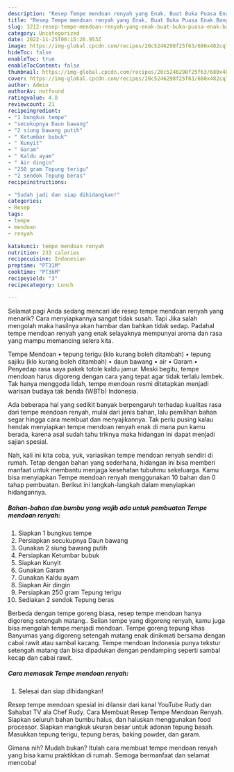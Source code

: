 ```yaml
---
description: "Resep Tempe mendoan renyah yang Enak, Buat Buka Puasa Enak Banget"
title: "Resep Tempe mendoan renyah yang Enak, Buat Buka Puasa Enak Banget"
slug: 3212-resep-tempe-mendoan-renyah-yang-enak-buat-buka-puasa-enak-banget
category: Uncategorized
date: 2022-11-25T06:15:26.953Z
image: https://img-global.cpcdn.com/recipes/20c5246298f25f63/680x482cq70/tempe-mendoan-renyah-foto-resep-utama.jpg
hideToc: false
enableToc: true
enableTocContent: false
thumbnail: https://img-global.cpcdn.com/recipes/20c5246298f25f63/680x482cq70/tempe-mendoan-renyah-foto-resep-utama.jpg
cover: https://img-global.cpcdn.com/recipes/20c5246298f25f63/680x482cq70/tempe-mendoan-renyah-foto-resep-utama.jpg
author: Admin
authorAv: notfound
ratingvalue: 4.8
reviewcount: 21
recipeingredient:
- "1 bungkus tempe"
- "secukupnya Daun bawang"
- "2 siung bawang putih"
- " Ketumbar bubuk"
- " Kunyit"
- " Garam"
- " Kaldu ayam"
- " Air dingin"
- "250 gram Tepung terigu"
- "2 sendok Tepung beras"
recipeinstructions:

- "Sudah jadi dan siap dihidangkan!"
categories:
- Resep
tags:
- tempe
- mendoan
- renyah

katakunci: tempe mendoan renyah 
nutrition: 233 calories
recipecuisine: Indonesian
preptime: "PT31M"
cooktime: "PT36M"
recipeyield: "3"
recipecategory: Lunch

---
```



Selamat pagi Anda sedang mencari ide resep tempe mendoan renyah yang menarik? Cara menyiapkannya sangat tidak susah. Tapi Jika salah mengolah maka hasilnya akan hambar dan bahkan tidak sedap. Padahal tempe mendoan renyah yang enak selayaknya mempunyai aroma dan rasa yang mampu memancing selera kita.


Tempe Mendoan • tepung terigu (klo kurang boleh ditambah) • tepung sajiku (klo kurang boleh ditambah) • daun bawang • air • Garam • Penyedap rasa saya pakek totole kaldu jamur. Meski begitu, tempe mendoan harus digoreng dengan cara yang tepat agar tidak terlalu lembek. Tak hanya menggoda lidah, tempe mendoan resmi ditetapkan menjadi warisan budaya tak benda (WBTb) Indonesia.

Ada beberapa hal yang sedikit banyak berpengaruh terhadap kualitas rasa dari tempe mendoan renyah, mulai dari jenis bahan, lalu pemilihan bahan segar hingga cara membuat dan menyajikannya. Tak perlu pusing kalau hendak menyiapkan tempe mendoan renyah enak di mana pun kamu berada, karena asal sudah tahu triknya maka hidangan ini dapat menjadi sajian spesial.


Nah, kali ini kita coba, yuk, variasikan tempe mendoan renyah sendiri di rumah. Tetap dengan bahan yang sederhana, hidangan ini bisa memberi manfaat untuk membantu menjaga kesehatan tubuhmu sekeluarga. Kamu bisa menyiapkan Tempe mendoan renyah menggunakan 10 bahan dan 0 tahap pembuatan. Berikut ini langkah-langkah dalam menyiapkan hidangannya.

<!--inarticleads1-->

##### Bahan-bahan dan bumbu yang wajib ada untuk pembuatan Tempe mendoan renyah:

1. Siapkan 1 bungkus tempe
1. Persiapkan secukupnya Daun bawang
1. Gunakan 2 siung bawang putih
1. Persiapkan  Ketumbar bubuk
1. Siapkan  Kunyit
1. Gunakan  Garam
1. Gunakan  Kaldu ayam
1. Siapkan  Air dingin
1. Persiapkan 250 gram Tepung terigu
1. Sediakan 2 sendok Tepung beras


Berbeda dengan tempe goreng biasa, resep tempe mendoan hanya digoreng setengah matang.. Selian tempe yang digoreng renyah, kamu juga bisa mengolah tempe menjadi mendoan. Tempe goreng tepung khas Banyumas yang digoreng setengah matang enak dinikmati bersama dengan cabai rawit atau sambal kacang. Tempe mendoan Indonesia punya tekstur setengah matang dan bisa dipadukan dengan pendamping seperti sambal kecap dan cabai rawit. 

<!--inarticleads2-->

##### Cara memasak Tempe mendoan renyah:


1. Selesai dan siap dihidangkan!

Resep tempe mendoan spesial ini dilansir dari kanal YouTube Rudy dan Sahabat TV ala Chef Rudy. Cara Membuat Resep Tempe Mendoan Renyah. Siapkan seluruh bahan bumbu halus, dan haluskan menggunakan food processor. Siapkan mangkuk ukuran besar untuk adonan tepung basah. Masukkan tepung terigu, tepung beras, baking powder, dan garam. 

Gimana nih? Mudah bukan? Itulah cara membuat tempe mendoan renyah yang bisa kamu praktikkan di rumah. Semoga bermanfaat dan selamat mencoba!
